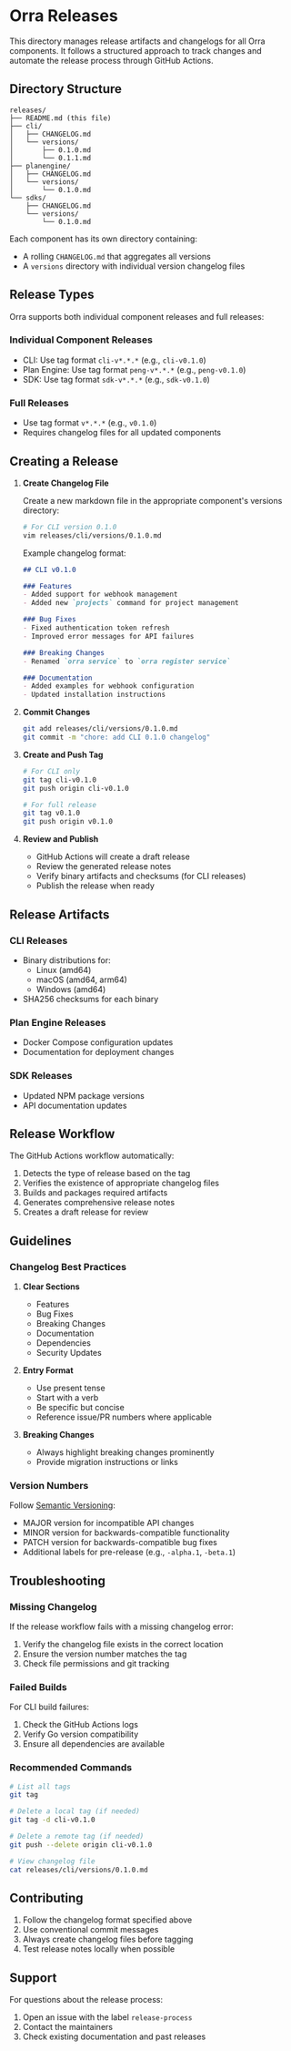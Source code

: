 # Orra Releases

This directory manages release artifacts and changelogs for all Orra components. It follows a structured approach to track changes and automate the release process through GitHub Actions.

## Directory Structure

```
releases/
├── README.md (this file)
├── cli/
│   ├── CHANGELOG.md
│   └── versions/
│       ├── 0.1.0.md
│       └── 0.1.1.md
├── planengine/
│   ├── CHANGELOG.md
│   └── versions/
│       └── 0.1.0.md
└── sdks/
    ├── CHANGELOG.md
    └── versions/
        └── 0.1.0.md
```

Each component has its own directory containing:
- A rolling `CHANGELOG.md` that aggregates all versions
- A `versions` directory with individual version changelog files

## Release Types

Orra supports both individual component releases and full releases:

### Individual Component Releases
- CLI: Use tag format `cli-v*.*.*` (e.g., `cli-v0.1.0`)
- Plan Engine: Use tag format `peng-v*.*.*` (e.g., `peng-v0.1.0`)
- SDK: Use tag format `sdk-v*.*.*` (e.g., `sdk-v0.1.0`)

### Full Releases
- Use tag format `v*.*.*` (e.g., `v0.1.0`)
- Requires changelog files for all updated components

## Creating a Release

1. **Create Changelog File**

   Create a new markdown file in the appropriate component's versions directory:

   ```bash
   # For CLI version 0.1.0
   vim releases/cli/versions/0.1.0.md
   ```

   Example changelog format:
   ```markdown
   ## CLI v0.1.0

   ### Features
   - Added support for webhook management
   - Added new `projects` command for project management

   ### Bug Fixes
   - Fixed authentication token refresh
   - Improved error messages for API failures

   ### Breaking Changes
   - Renamed `orra service` to `orra register service`

   ### Documentation
   - Added examples for webhook configuration
   - Updated installation instructions
   ```

2. **Commit Changes**
   ```bash
   git add releases/cli/versions/0.1.0.md
   git commit -m "chore: add CLI 0.1.0 changelog"
   ```

3. **Create and Push Tag**
   ```bash
   # For CLI only
   git tag cli-v0.1.0
   git push origin cli-v0.1.0

   # For full release
   git tag v0.1.0
   git push origin v0.1.0
   ```

4. **Review and Publish**
    - GitHub Actions will create a draft release
    - Review the generated release notes
    - Verify binary artifacts and checksums (for CLI releases)
    - Publish the release when ready

## Release Artifacts

### CLI Releases
- Binary distributions for:
    - Linux (amd64)
    - macOS (amd64, arm64)
    - Windows (amd64)
- SHA256 checksums for each binary

### Plan Engine Releases
- Docker Compose configuration updates
- Documentation for deployment changes

### SDK Releases
- Updated NPM package versions
- API documentation updates

## Release Workflow

The GitHub Actions workflow automatically:

1. Detects the type of release based on the tag
2. Verifies the existence of appropriate changelog files
3. Builds and packages required artifacts
4. Generates comprehensive release notes
5. Creates a draft release for review

## Guidelines

### Changelog Best Practices

1. **Clear Sections**
    - Features
    - Bug Fixes
    - Breaking Changes
    - Documentation
    - Dependencies
    - Security Updates

2. **Entry Format**
    - Use present tense
    - Start with a verb
    - Be specific but concise
    - Reference issue/PR numbers where applicable

3. **Breaking Changes**
    - Always highlight breaking changes prominently
    - Provide migration instructions or links

### Version Numbers

Follow [Semantic Versioning](https://semver.org/):
- MAJOR version for incompatible API changes
- MINOR version for backwards-compatible functionality
- PATCH version for backwards-compatible bug fixes
- Additional labels for pre-release (e.g., `-alpha.1`, `-beta.1`)

## Troubleshooting

### Missing Changelog
If the release workflow fails with a missing changelog error:
1. Verify the changelog file exists in the correct location
2. Ensure the version number matches the tag
3. Check file permissions and git tracking

### Failed Builds
For CLI build failures:
1. Check the GitHub Actions logs
2. Verify Go version compatibility
3. Ensure all dependencies are available

### Recommended Commands

```bash
# List all tags
git tag

# Delete a local tag (if needed)
git tag -d cli-v0.1.0

# Delete a remote tag (if needed)
git push --delete origin cli-v0.1.0

# View changelog file
cat releases/cli/versions/0.1.0.md
```

## Contributing

1. Follow the changelog format specified above
2. Use conventional commit messages
3. Always create changelog files before tagging
4. Test release notes locally when possible

## Support

For questions about the release process:
1. Open an issue with the label `release-process`
2. Contact the maintainers
3. Check existing documentation and past releases
